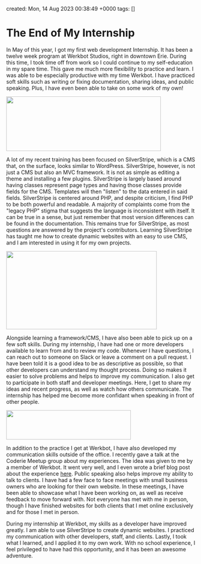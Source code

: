 created: Mon, 14 Aug 2023 00:38:49 +0000
tags: []

# The End of My Internship


In May of this year, I got my first web development Internship. It has been a twelve week program at Werkbot Studios, right in downtown Erie. During this time, I took time off from work so I could continue to my self-education in my spare time. This gave me much more flexibility to practice and learn. I was able to be especially productive with my time Werkbot. I have practiced soft skills such as writing or fixing documentation, sharing ideas, and public speaking. Plus, I have even been able to take on some work of my own!

<img alt="" src="http://tylertroutblog.com/wp-content/uploads/2019/08/silverstripe.png" height="145" width="412" />

A lot of my recent training has been focused on SilverStripe, which is a CMS that, on the surface, looks similar to WordPress. SilverStripe, however, is not just a CMS but also an MVC framework. It is not as simple as editing a theme and installing a few plugins. SilverStripe is largely based around having classes represent page types and having those classes provide fields for the CMS. Templates will then "listen" to the data entered in said fields. SilverStripe is centered around PHP, and despite criticism, I find PHP to be both powerful and readable. A majority of complaints come from the "legacy PHP" stigma that suggests the language is inconsistent with itself. It can be true in a sense, but just remember that most version differences can be found in the documentation. This remains true for SilverStripe, as most questions are answered by the project's contributors. Learning SilverStripe has taught me how to create dynamic websites with an easy to use CMS, and I am interested in using it for my own projects.

<img alt="" src="https://tylertroutblog.com/wp-content/uploads/2019/08/slack.png" height="208" width="401" />

Alongside learning a framework/CMS, I have also been able to pick up on a few soft skills. During my internship, I have had one or more developers available to learn from and to review my code. Whenever I have questions, I can reach out to someone on Slack or leave a comment on a pull request. I have been told it is a good idea to be as descriptive as possible, so that other developers can understand my thought process. Doing so makes it easier to solve problems and helps to improve my communication. I also get to participate in both staff and developer meetings. Here, I get to share my ideas and recent progress, as well as watch how others communicate. The internship has helped me become more confidant when speaking in front of other people.   

<img alt="" src="https://tylertroutblog.com/wp-content/uploads/2019/08/coderie.png" height="78" width="332" />

In addition to the practice I get at Werkbot, I have also developed my communication skills outside of the office. I recently gave a talk at the Coderie Meetup group about my experiences. The idea was given to me by a member of Werkbot. It went very well, and I even wrote a brief blog post about the experience [here](https://tylertroutblog.com/presentation-was-a-success/). Public speaking also helps improve my ability to talk to clients. I have had a few face to face meetings with small business owners who are looking for their own website. In these meetings, I have been able to showcase what I have been working on, as well as receive feedback to move forward with. Not everyone has met with me in person, though I have finished websites for both clients that I met online exclusively and for those I met in person.

During my internship at Werkbot, my skills as a developer have improved greatly. I am able to use SilverStripe to create dynamic websites. I practiced my communication with other developers, staff, and clients. Lastly, I took what I learned, and I applied it to my own work. With no school experience, I feel privileged to have had this opportunity, and it has been an awesome adventure.

